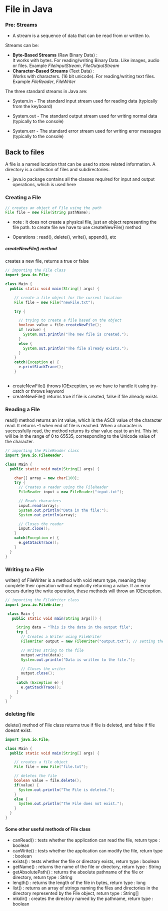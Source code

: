 # File in Java

### Pre: Streams
- A stream is a sequence of data that can be read from or written to.

Streams can be:
-    **Byte-Based Streams** (Raw Binary Data) : <br> It works with bytes. For reading/writing Binary Data. Like images, audio or files. 
    Example *FileInputStream*, *FileOutputStream* 
- **Character-Based Streams** (Text Data) : <br> Works with characters. (16 bit unicode). For reading/writing text files. 
    Example *FileReader*, *FileWriter*


The three standard streams in Java are:

- System.in - The standard input stream used for reading data (typically from the keyboard)

- System.out - The standard output stream used for writing normal data (typically to the console)

- System.err - The standard error stream used for writing error messages (typically to the console)


## Back to files
A file is a named location that can be used to store related information.
A directory is a collection of files and subdirectories.
<br>
- java.io package contains all the classes required for input and output operations, which is used here

### Creating a File
```java
// creates an object of File using the path 
File file = new File(String pathName);
```

- note : it does not create a physical file, just an object representing the file path. to create file we have to use createNewFile() method

- Operations : read(), delete(), write(), append(), etc

##### createNewFile() method
creates a new file, returns a true or false
```java
// importing the File class
import java.io.File;

class Main {
  public static void main(String[] args) {

    // create a file object for the current location
    File file = new File("newFile.txt");

    try {

      // trying to create a file based on the object
      boolean value = file.createNewFile();
      if (value) {
        System.out.println("The new file is created.");
      }
      else {
        System.out.println("The file already exists.");
      }
    }
    catch(Exception e) {
      e.printStackTrace();
    }
  
```

- createNewFile() throws IOException, so we have to handle it using try-catch or throws keyword
- createNewFile() returns true if file is created, false if file already exists


### Reading a File
read() method returns an int value, which is the ASCII value of the character read. It returns -1 when end of file is reached.
When a character is successfully read, the method returns its char value cast to an int. This int will be in the range of 0 to 65535, corresponding to the Unicode value of the character.
```java
// importing the FileReader class
import java.io.FileReader;

class Main {
  public static void main(String[] args) {

    char[] array = new char[100];
    try {
      // Creates a reader using the FileReader
      FileReader input = new FileReader("input.txt");

      // Reads characters
      input.read(array);
      System.out.println("Data in the file:");
      System.out.println(array);

      // Closes the reader
      input.close();
    }
    catch(Exception e) {
      e.getStackTrace();
    }
  }
}
```


### Writing to a File
writer() of FileWriter is a method with void return type, meaning they complete their operation without explicitly returning a value. If an error occurs during the write operation, these methods will throw an IOException.
```java
// importing the FileWriter class
import java.io.FileWriter;

 class Main {
   public static void main(String args[]) {

     String data = "This is the data in the output file";
     try {
       // Creates a Writer using FileWriter
       FileWriter output = new FileWriter("output.txt"); // setting the second argument to true will append the data to the file instead of overwriting it

       // Writes string to the file
       output.write(data);
       System.out.println("Data is written to the file.");

       // Closes the writer
       output.close();
     }
     catch (Exception e) {
       e.getStackTrace();
     }
  }
}
```


### deleting file
delete() method of File class returns true if file is deleted, and false if file doesnt exist.
```java
import java.io.File;

class Main {
  public static void main(String[] args) {

    // creates a file object
    File file = new File("file.txt");

    // deletes the file
    boolean value = file.delete();
    if(value) {
      System.out.println("The File is deleted.");
    }
    else {
      System.out.println("The File does not exist.");
    }
  }
}
```

#### Some other useful methods of File class
- canRead() : tests whether the application can read the file, return type : boolean
- canWrite() : tests whether the application can modify the file, return type : boolean
- exists() : tests whether the file or directory exists, return type : boolean
- getName() : returns the name of the file or directory, return type : String
- getAbsolutePath() : returns the absolute pathname of the file or directory, return type : String
- length() : returns the length of the file in bytes, return type : long
- list() : returns an array of strings naming the files and directories in the directory represented by the File object, return type : String[]
- mkdir() : creates the directory named by the pathname, return type : boolean

